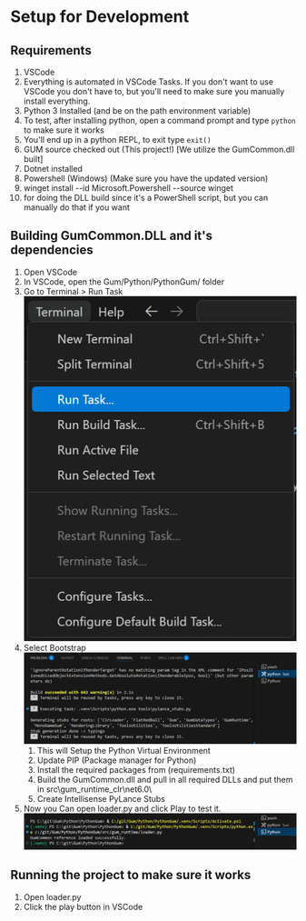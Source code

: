 # Setup for Development

## Requirements

1. VSCode
  1. Everything is automated in VSCode Tasks.  If you don't want to use VSCode you don't have to, but you'll need to make sure you manually install everything.
1. Python 3 Installed (and be on the path environment variable)
  1. To test, after installing python, open a command prompt and type `python` to make sure it works
  1. You'll end up in a python REPL, to exit type `exit()`
1. GUM source checked out (This project!) [We utilize the GumCommon.dll built]
1. Dotnet installed
1. Powershell (Windows) (Make sure you have the updated version)
  1. winget install --id Microsoft.Powershell --source winget
  1. for doing the DLL build since it's a PowerShell script, but you can manually do that if you want


## Building GumCommon.DLL and it's dependencies

1. Open VSCode
1. In VSCode, open the Gum/Python/PythonGum/ folder
1. Go to Terminal > Run Task
![alt text](image.png)
1. Select Bootstrap
![alt text](image-1.png)
    1. This will Setup the Python Virtual Environment
    1. Update PIP (Package manager for Python)
    1. Install the required packages from (requirements.txt)
    1. Build the GumCommon.dll and pull in all required DLLs and put them in src\gum_runtime\_clr\net6.0\
    1. Create Intellisense PyLance Stubs
1. Now you Can open loader.py and click Play to test it.
![alt text](image-2.png)


## Running the project to make sure it works

1. Open loader.py
1. Click the play button in VSCode
